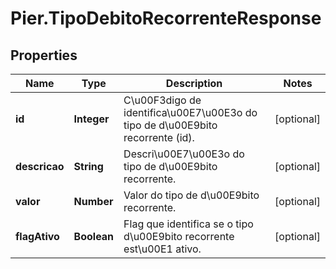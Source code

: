 # Pier.TipoDebitoRecorrenteResponse

## Properties
Name | Type | Description | Notes
------------ | ------------- | ------------- | -------------
**id** | **Integer** | C\u00F3digo de identifica\u00E7\u00E3o do tipo de d\u00E9bito recorrente (id). | [optional] 
**descricao** | **String** | Descri\u00E7\u00E3o do tipo de d\u00E9bito recorrente. | [optional] 
**valor** | **Number** | Valor do tipo de d\u00E9bito recorrente. | [optional] 
**flagAtivo** | **Boolean** | Flag que identifica se o tipo d\u00E9bito recorrente est\u00E1 ativo. | [optional] 


